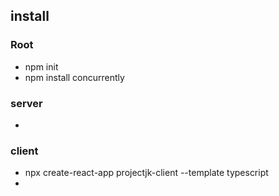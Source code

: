## install

### Root
* npm init
* npm install concurrently

### server
*

### client
* npx create-react-app projectjk-client --template typescript
* 